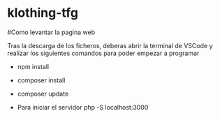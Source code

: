 # klothing-tfg

#Como levantar la pagina web

Tras la descarga de los ficheros, deberas abrir la terminal de VSCode y realizar los siguientes comandos para poder empezar a programar

-   npm install
-   composer install
-   composer update

- Para iniciar el servidor php -S localhost:3000